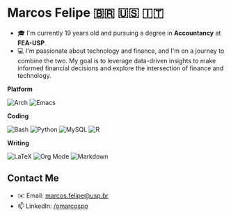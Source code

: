 # Marcos Felipe 🇧🇷 🇺🇸 🇮🇹 

- 🎓 I'm currently 19 years old and pursuing a degree in **Accountancy** at **FEA-USP**.
- 💻 I'm passionate about technology and finance, and I'm on a journey to combine the two. My goal is to leverage data-driven insights to make informed financial decisions and explore the intersection of finance and technology.

**Platform**

![Arch](https://img.shields.io/badge/Arch_Linux-1793D1?style=for-the-badge&logo=arch-linux&logoColor=white&color=blue)
![Emacs](https://img.shields.io/badge/Emacs-%237F5AB6.svg?&style=for-the-badge&logo=gnu-emacs&logoColor=white)

**Coding**

![Bash](https://img.shields.io/badge/Shell_Script-121011?style=for-the-badge&logo=gnu-bash&logoColor=white)
![Python](https://img.shields.io/badge/Python-14354C?style=for-the-badge&logo=python&logoColor=white)
![MySQL](https://img.shields.io/badge/sql-%2300f.svg?style=for-the-badge&logo=databricks&logoColor=white&color=333333)
![R](https://img.shields.io/badge/r-%23276DC3.svg?style=for-the-badge&logo=r&logoColor=white)

**Writing**

![LaTeX](https://img.shields.io/badge/latex-%23008080.svg?style=for-the-badge&logo=latex&logoColor=white)
![Org Mode](https://img.shields.io/badge/orgmode-%2377AA99.svg?style=for-the-badge&logo=org&logoColor=white&color=527573)
![Markdown](https://img.shields.io/badge/markdown-%23000000.svg?style=for-the-badge&logo=markdown&logoColor=white)

## Contact Me
- ✉️ Email: marcos.felipe@usp.br
- 📫 LinkedIn: [/omarcospo](https://www.linkedin.com/in/omarcospo/)
<!--
**omarcospo/omarcospo** is a ✨ _special_ ✨ repository because its `README.md` (this file) appears on your GitHub profile.

Here are some ideas to get you started:

- 🔭 I’m currently working on ...
- 🌱 I’m currently learning ...
- 👯 I’m looking to collaborate on ...
- 🤔 I’m looking for help with ...
- 💬 Ask me about ...
- 📫 How to reach me: ...
- 😄 Pronouns: ...
- ⚡ Fun fact: ...
-->
